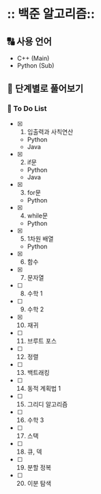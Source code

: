 # :: 백준 알고리즘::

## :capital_abcd: 사용 언어
- C++ (Main)
- Python (Sub)

## :rainbow: 단계별로 풀어보기
  
  ### :memo: To Do List
  - [x] 1. 입출력과 사칙연산
    - Python
    - Java
  - [x] 2. if문
    - Python
    - Java
  - [x] 3. for문
    - Python
  - [x] 4. while문
    - Python
  - [x] 5. 1차원 배열
    - Python
  - [x] 6. 함수
  - [x] 7. 문자열
  - [ ] 8. 수학 1
  - [ ] 9. 수학 2
  - [x] 10. 재귀
  - [ ] 11. 브루트 포스
  - [ ] 12. 정렬
  - [ ] 13. 백트래킹
  - [ ] 14. 동적 계획법 1
  - [ ] 15. 그리디 알고리즘
  - [ ] 16. 수학 3
  - [ ] 17. 스택
  - [ ] 18. 큐, 덱
  - [ ] 19. 분할 정복
  - [ ] 20. 이분 탐색

